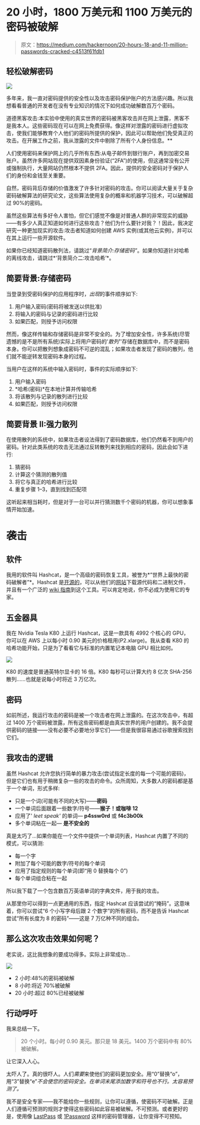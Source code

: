 # 20 小时，1800 万美元和 1100 万美元的密码被破解

> 原文：<https://medium.com/hackernoon/20-hours-18-and-11-million-passwords-cracked-c4513f61fdb1>

## 轻松破解密码

![](img/b7f89703d9ccc998f27b4dac3c9de476.png)

多年来，我一直对密码提供的安全性以及攻击密码保护账户的方法感兴趣。所以我想看看普通的开发者在没有专业知识的情况下如何成功破解数百万个密码。

道德黑客攻击:本实验中使用的真实世界的密码被黑客攻击并在网上泄露，黑客不是我本人。这些密码现在可以在网上免费获得。像这样对泄露的密码进行虚拟攻击，使我们能够教育个人他们的密码所提供的保护，因此可以帮助他们免受真正的攻击。在开展工作之前，我从泄露的文件中剔除了所有个人身份信息。**

人们使用密码来保护网上的几乎所有东西:从电子邮件到银行账户，再到加密交易账户。虽然许多网站现在提供双因素身份验证(“2FA”)的使用，但这通常没有公开或强制执行，大量网站仍然根本不提供 2FA。因此，提供的安全密码对于保护人们的身份和金钱至关重要。

自然，密码背后存储的价值激发了许多针对密码的攻击。你可以阅读大量关于复杂密码破解算法的研究论文，这些算法使用复杂的概率和机器学习技术，可以破解超过 90%的密码。

虽然这些算法有多好令人害怕，但它们感觉不像是对普通人群的非常现实的威胁——有多少人真正知道如何进行这些攻击？他们为什么要针对我？！因此，我决定研究一种更加现实的攻击:攻击者知道如何创建 AWS 实例(或其他云实例)，并可以在其上运行一些开源软件。

如果你已经知道密码散列法，请跳过“*背景简介:存储密码”*。如果你知道针对哈希的离线攻击，请跳过*‘背景简介二:攻击哈希’*。

## 简要背景:存储密码

当登录到受密码保护的应用程序时，*出现*的事件顺序如下:

1.  用户输入密码(密码将被发送以供批准)
2.  将输入的密码与记录的密码进行比较
3.  如果匹配，则授予访问权限

然而，像这样传输和存储密码是非常不安全的。为了增加安全性，许多系统(尽管遗憾的是不是所有系统)实际上将用户密码的'*散列'*'存储在数据库中，而不是密码本身。你可以把散列想象成密码不可逆的混乱；如果攻击者发现了密码的散列，他们就不能逆转发现密码本身的过程。

当用户在这样的系统中输入密码时，事件的实际顺序如下:

1.  用户输入密码
2.  *哈希(密码)*在本地计算并传输哈希
3.  将该散列与记录的散列进行比较
4.  如果匹配，则授予访问权限

## 简要背景 II:强力散列

在使用散列的系统中，如果攻击者设法得到了密码数据库，他们仍然看不到用户的密码。针对此类系统的攻击无法通过反转散列来找到相应的密码，因此会如下进行:

1.  猜密码
2.  计算这个猜测的散列值
3.  将它与真正的哈希进行比较
4.  重复步骤 1–3，直到找到匹配项

这听起来相当耗时，但是对于一台可以并行猜测数千个密码的机器，你可以想象事情开始加速。

# 袭击

## 软件

我用的软件叫 Hashcat，是一个高级的密码恢复工具，被誉为*“世界上最快的密码破解者”*。Hashcat 是[开源的](https://github.com/hashcat/hashcat)，可以从他们的[网站](https://hashcat.net/hashcat/)下载源代码和二进制文件，并且有一个广泛的 [wiki 指南](https://hashcat.net/wiki/)到这个工具。可以肯定地说，你不必成为使用它的专家。

## 五金器具

我在 Nvidia Tesla K80 上运行 Hashcat，这是一款具有 4992 个核心的 GPU，你可以在 AWS 上以每小时 0.90 美元的价格租用(P2.xlarge)。我从查看 K80 的哈希功能开始，只是为了看看它与标准的内置笔记本电脑 GPU 相比如何。

![](img/ead3d0c5360a7e815be0d1ba1a5d28d4.png)

K80 的速度是普通英特尔显卡的 16 倍。K80 每秒可以计算大约 8 亿次 SHA-256 散列……也就是说每小时将近 3 万亿次。

## 密码

如前所述，我运行攻击的密码是被一个攻击者在网上泄露的。在这次攻击中，有超过 1400 万个密码被泄露，所有这些密码都是由真实世界的用户创建的。我不会提供密码的链接——没有必要不必要地分享它们——但是我很容易通过谷歌搜索找到它们。

## 我攻击的逻辑

虽然 Hashcat 允许您执行简单的暴力攻击(尝试指定长度的每一个可能的密码)，但是它们也有用于稍微复杂一些的攻击的命令。众所周知，大多数人的密码都是基于一个单词，形式多样:

*   只是一个词(可能有不同的大写)——**密码**
*   一个单词后面跟着一些数字/符号——**猴子！**或**咖啡 12**
*   应用了' *leet speak'* 的单词— **p4ssw0rd** 或 **f4c3b00k**
*   多个单词粘在一起— **是不安全的**

真是太巧了…如果你能在一个文件中提供一个单词列表，Hashcat 内置了不同的模式，可以猜测:

*   每一个字
*   附加了每个可能的数字/符号的每个单词
*   应用了指定规则的每个单词(即“用 0 替换每个 0”)
*   每个单词组合粘在一起

所以我下载了一个包含数百万英语单词的字典文件，用于我的攻击。

从那里你可以得到一点更通用的东西，指定 Hashcat 应该尝试的“掩码”。这意味着，你可以尝试“6 个小写字母后跟 2 个数字”的所有密码，而不是告诉 Hashcat 尝试“所有长度为 8 的密码”——这是 7 万亿种不同的组合。

## 那么这次攻击效果如何呢？

老实说，这比我想象的要成功得多。实际上非常成功…

![](img/63d12c1c7399e02ebe70fead912b21a8.png)

*   2 小时:48%的密码被破解
*   8 小时:将近 70%被破解
*   20 小时:超过 80%已经被破解

## 行动呼吁

我来总结一下。

> 20 个小时。每小时 0.90 美元。那只是 18 美元。1400 万个密码中有 80%被破解。

让它深入人心。

太吓人了。真的很吓人。人们*需要*来使他们的密码更加安全。用“0”替换“o”，用“3”替换“e”*不会使您的密码安全。在单词末尾添加数字和符号也不行。太容易预测了。*

我不是安全专家——我不能给你一些规则，让你可以遵循，使密码不可破解。正是人们遵循可预测的规则才使得这些密码如此容易被破解。不可预测。或者更好的是，使用像 [LastPass](https://www.lastpass.com/) 或 [1Password](https://1password.com/) 这样的密码管理器，让你变得不可预知。